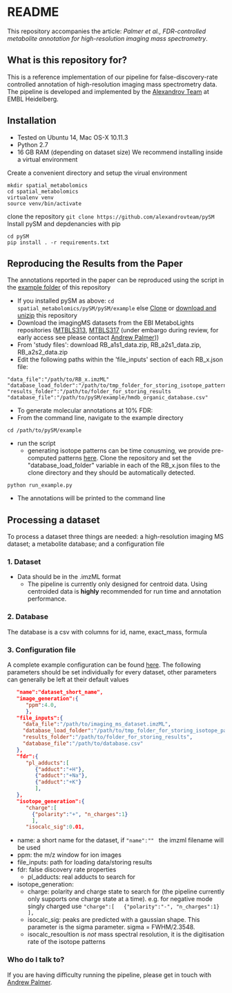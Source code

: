 # README #
This repository accompanies the article: *Palmer et al., FDR-controlled metabolite annotation for high-resolution imaging mass spectrometry*. 


## What is this repository for? ##
This is a reference implementation of our pipeline for false-discovery-rate controlled annotation of high-resolution imaging mass spectrometry data. The pipeline is developed and implemented by the [Alexandrov Team](http://www.embl.de/research/units/scb/alexandrov/) at EMBL Heidelberg.

## Installation ##

* Tested on Ubuntu 14, Mac OS-X 10.11.3
* Python 2.7
* 16 GB RAM (depending on dataset size)
We recommend installing inside a virtual environment 

Create a convenient directory and setup the virual environment

```
mkdir spatial_metabolomics
cd spatial_metabolomics
virtualenv venv
source venv/bin/activate
```
clone the repository
```git clone https://github.com/alexandrovteam/pySM```
Install pySM and depdenancies with pip
``` 
cd pySM
pip install . -r requirements.txt
```

## Reproducing the Results from the Paper ##
The annotations reported in the paper can be reproduced using the script in the [example folder](https://github.com/alexandrovteam/pySM/blob/master/pySM/example/) of this repository 
* If you installed pySM as above: ```cd spatial_metabolomics/pySM/pySM/example```  else [Clone](https://github.com/alexandrovteam/pySM.git) or [download and unizip](https://github.com/alexandrovteam/pySM/archive/master.zip) this repository 
* Download the imagingMS datasets from the EBI MetaboLights repositories ([MTBLS313](http://www.ebi.ac.uk/metabolights/MTBLS313), [MTBLS317](http://www.ebi.ac.uk/metabolights/MTBLS317) (under embargo during review, for early access see  please contact [Andrew Palmer](andrew.palmer@embl.de)))
 * From 'study files': download RB_a1s1_data.zip, RB_a2s1_data.zip, RB_a2s2_data.zip
* Edit the following paths within the 'file_inputs' section of each RB_x.json file:
```
"data_file":"/path/to/RB_x.imzML"
"database_load_folder":"/path/to/tmp_folder_for_storing_isotope_patterns
"results_folder":"/path/to/folder_for_storing_results
"database_file":"/path/to/pySM/example/hmdb_organic_database.csv" 
```
* To generate molecular annotations at 10% FDR: 
 * From the command line, navigate to the example directory  
```
cd /path/to/pySM/example
```
 * run the script
   * generating isotope patterns can be time conusming, we provide pre-computed patterns [here](https://github.com/alexandrovteam/precompiled_isotope_patterns). Clone the repository and set the "database_load_folder" variable in each of the RB_x.json files to the clone directory and they should be automatically detected. 
```
python run_example.py
```
* The annotations will be printed to the command line

## Processing a dataset ##
To process a dataset three things are needed: a high-resolution imaging MS dataset; a metabolite database; and a configuration file 

### 1. Dataset ###
* Data should be in the .imzML format
    * The pipeline is currently only designed for centroid data. Using centroided data is **highly** recommended for run time and annotation performance.

### 2. Database ###
The database is a csv with columns for id, name, exact_mass, formula

### 3. Configuration file ###
A complete example configuration can be found [here](https://github.com/alexandrovteam/pySM/blob/master/pySM/example/example_config.json).
The following parameters should be set individually for every dataset, other parameters can generally be left at their default values

```json
   "name":"dataset_short_name",
   "image_generation":{  
      "ppm":4.0,
      },
   "file_inputs":{  
     "data_file":"/path/to/imaging_ms_dataset.imzML", 
     "database_load_folder":"/path/to/tmp_folder_for_storing_isotope_patterns",
     "results_folder":"/path/to/folder_for_storing_results",
     "database_file":"/path/to/database.csv"
   }, 
   "fdr":{
      "pl_adducts":[
         {"adduct":"+H"},
         {"adduct":"+Na"},
         {"adduct":"+K"}
         ],
   },
   "isotope_generation":{  
   	  "charge":[  
        {"polarity":"+", "n_charges":1}
        ],
   	  "isocalc_sig":0.01,
```
* name: a short name for the dataset, if ```"name":"" ``` the imzml filename will be used
* ppm: the m/z window for ion images 
* file_inputs: path for loading data/storing results
* fdr: false discovery rate properties
  * pl_adducts: real adducts to search for
* isotope_generation: 
  * charge: polarity and charge state to search for (the pipeline currently only supports one charge state at a time). e.g. for negative mode singly charged use ```"charge":[  
        {"polarity":"-", "n_charges":1}
        ],```
  * isocalc_sig: peaks are predicted with a gaussian shape. This parameter is the sigma parameter. sigma = FWHM/2.3548.
  * isocalc_resoultion is *not* mass spectral resolution, it is the digitisation rate of the isotope patterns


### Who do I talk to? ###
If you are having difficulty running the pipeline, please get in touch with [Andrew Palmer](andrew.palmer@embl.de).
